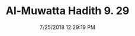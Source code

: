 ---
title        : "Al-Muwatta Hadith 9. 29"
date         : 7/25/2018 12:29:19 PM
draft        : false
type         : "hadith"
layout       : "hadith"
BookCode     : "AMH"
VolumeNumber : "9"
HadithNumber : "29"
categories  :  ["Prayer, Shortening - Voluntary Prayers while Traveling, by Day and at Night, and Praying on a Riding Beast"]
---